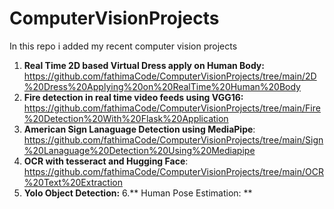 # ComputerVisionProjects
In this repo i added my recent computer vision projects
1. **Real Time 2D based Virtual Dress apply on Human Body:** https://github.com/fathimaCode/ComputerVisionProjects/tree/main/2D%20Dress%20Applying%20on%20RealTime%20Human%20Body
2. **Fire detection in real time video feeds using VGG16:** https://github.com/fathimaCode/ComputerVisionProjects/tree/main/Fire%20Detection%20With%20Flask%20Application
3. **American Sign Lanaguage Detection using MediaPipe**: https://github.com/fathimaCode/ComputerVisionProjects/tree/main/Sign%20Lanaguage%20Detection%20Using%20Mediapipe
4.  **OCR with tesseract and Hugging Face**: https://github.com/fathimaCode/ComputerVisionProjects/tree/main/OCR%20Text%20Extraction
5. **Yolo Object Detection:**
6.** Human Pose Estimation: **
